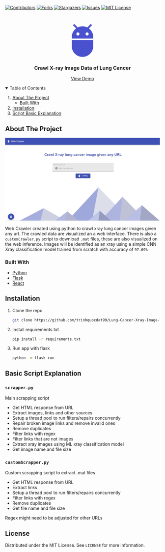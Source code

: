 
<!-- PROJECT SHIELDS -->
<!--
*** I'm using markdown "reference style" links for readability.
*** Reference links are enclosed in brackets [ ] instead of parentheses ( ).
*** See the bottom of this document for the declaration of the reference variables
*** for contributors-url, forks-url, etc. This is an optional, concise syntax you may use.
*** https://www.markdownguide.org/basic-syntax/#reference-style-links
-->
[![Contributors][contributors-shield]][contributors-url]
[![Forks][forks-shield]][forks-url]
[![Stargazers][stars-shield]][stars-url]
[![Issues][issues-shield]][issues-url]
[![MIT License][license-shield]][license-url]



<!-- PROJECT LOGO -->
<br />
<p align="center">
  <a href="https://xray-web-crawler.herokuapp.com/" target="_blank">
    <img src="static/logo560.png" alt="Logo" width="70" height="107">
  </a>

  <h3 align="center">Crawl X-ray Image Data of Lung Cancer</h3>

  <p align="center">
    <a href="https://x-ray-web-crawler.herokuapp.com/" target="_blank">View Demo</a>
  </p>
</p>



<!-- TABLE OF CONTENTS -->
<details open="open">
  <summary>Table of Contents</summary>
  <ol>
    <li>
      <a href="#about-the-project">About The Project</a>
      <ul>
        <li><a href="#built-with">Built With</a></li>
      </ul>
    </li>
    <li>
        <a href="#installation">Installation</a>
    </li>
    <li><a href="#basic-script-explanation">Script Basic Explanation</a></li>
  </ol>
</details>



<!-- ABOUT THE PROJECT -->
## About The Project

[![Product Name Screen Shot][product-screenshot]](https://xray-web-crawler.herokuapp.com/)

Web Crawler created using python to crawl xray lung cancer images given any url.
 The crawled data are visualized an a web interface. There is also a ```customCrawler.py``` script to download ```.mat``` files, these are also visualized on the web inference.
 Images will be identified as an xray using a simple CNN Xray classification model trained from scratch with accuracy of ```97.69%```
### Built With
* [Python](https://phython.org)
* [Flask](https://palletsprojects.com/p/flask/)
* [React](https://reactjs.org)



<!-- INSTALLATION -->
## Installation

1. Clone the repo
   ```sh
   git clone https://github.com/trinhquocdat99/Lung-Cancer-Xray-Image-Webcrawler.git
   ```
2. Install requirements.txt
   ```sh
   pip install -r requirements.txt
   ```
3. Run app with flask
    ```sh
    python -m flask run
    ```


<!-- SCRAPPING -->
## Basic Script Explanation

### ```scrapper.py```
Main scrapping script
* Get HTML response from URL
* Extract images, links and other sources
* Setup a thread pool to run filters/repairs concurrently
* Repair broken image links and remove invalid ones
* Remove duplicates
* Filter links with regex
* Filter links that are not images
* Extract xray images using ML xray classification model
* Get image name and file size

### ```customScrapper.py```
Custom scrapping script to extract .mat files
* Get HTML response from URL
* Extract links
* Setup a thread pool to run filters/repairs concurrently
* Filter links with regex
* Remove duplicates
* Get file name and file size


Regex might need to be adjusted for other URLs



<!-- LICENSE -->
## License

Distributed under the MIT License. See `LICENSE` for more information.


<!-- MARKDOWN LINKS & IMAGES -->
<!-- https://www.markdownguide.org/basic-syntax/#reference-style-links -->
[contributors-shield]: https://img.shields.io/github/contributors/trinhquocdat99/Lung-Cancer-Xray-Image-Webcrawler.svg?style=for-the-badge
[contributors-url]: https://github.com/trinhquocdat99/Lung-Cancer-Xray-Image-Webcrawler/graphs/contributors
[forks-shield]: https://img.shields.io/github/forks/trinhquocdat99/Lung-Cancer-Xray-Image-Webcrawler.svg?style=for-the-badge
[forks-url]: https://github.com/trinhquocdat99/Lung-Cancer-Xray-Image-Webcrawler/network/members
[stars-shield]: https://img.shields.io/github/stars/trinhquocdat99/Lung-Cancer-Xray-Image-Webcrawler.svg?style=for-the-badge
[stars-url]: https://github.com/trinhquocdat99/Lung-Cancer-Xray-Image-Webcrawler/stargazers
[issues-shield]: https://img.shields.io/github/issues/trinhquocdat99/Lung-Cancer-Xray-Image-Webcrawler.svg?style=for-the-badge
[issues-url]: https://github.com/trinhquocdat99/Lung-Cancer-Xray-Image-Webcrawler/issues
[license-shield]: https://img.shields.io/github/license/trinhquocdat99/Lung-Cancer-Xray-Image-Webcrawler.svg?style=for-the-badge
[license-url]: https://github.com/trinhquocdat99/Best-README-Template/blob/master/LICENSE.txt
[linkedin-shield]: https://img.shields.io/badge/-LinkedIn-black.svg?style=for-the-badge&logo=linkedin&colorB=555
[linkedin-url]: https://linkedin.com/in/trinhquocdat99
[product-screenshot]:static/readmeImages/app.JPG
